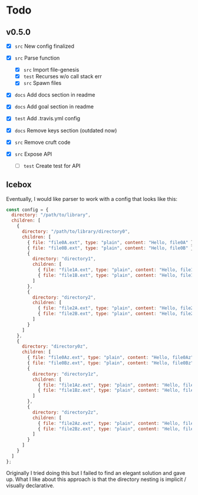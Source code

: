 # Todo

## v0.5.0

* [x] `src` New config finalized
* [x] `src` Parse function

  * [x] `src` Import file-genesis
  * [x] `test` Recurses w/o call stack err
  * [x] `src` Spawn files

* [x] `docs` Add docs section in readme
* [x] `docs` Add goal section in readme
* [x] `test` Add .travis.yml config
* [x] `docs` Remove keys section (outdated now)
* [x] `src` Remove cruft code
* [x] `src` Expose API

  * [ ] `test` Create test for API

## Icebox

Eventually, I would like parser to work with a config that looks like this:

```js
const config = {
  directory: "/path/to/library",
  children: [
    {
      directory: "/path/to/library/directory0",
      children: [
        { file: "file0A.ext", type: "plain", content: "Hello, file0A" },
        { file: "file0B.ext", type: "plain", content: "Hello, file0B" },
        {
          directory: "directory1",
          children: [
            { file: "file1A.ext", type: "plain", content: "Hello, file1A" },
            { file: "file1B.ext", type: "plain", content: "Hello, file1B" }
          ]
        },
        {
          directory: "directory2",
          children: [
            { file: "file2A.ext", type: "plain", content: "Hello, file2A" },
            { file: "file2B.ext", type: "plain", content: "Hello, file2B" }
          ]
        }
      ]
    },
    {
      directory: "directory0z",
      children: [
        { file: "file0Az.ext", type: "plain", content: "Hello, file0Az" },
        { file: "file0Bz.ext", type: "plain", content: "Hello, file0Bz" },
        {
          directory: "directory1z",
          children: [
            { file: "file1Az.ext", type: "plain", content: "Hello, file1Az" },
            { file: "file1Bz.ext", type: "plain", content: "Hello, file1Bz" }
          ]
        },
        {
          directory: "directory2z",
          children: [
            { file: "file2Az.ext", type: "plain", content: "Hello, file2Az" },
            { file: "file2Bz.ext", type: "plain", content: "Hello, file2Bz" }
          ]
        }
      ]
    }
  ]
};
```

Originally I tried doing this but I failed to find an elegant solution and gave up. What I like about this approach is that the directory nesting is implicit / visually declarative.
